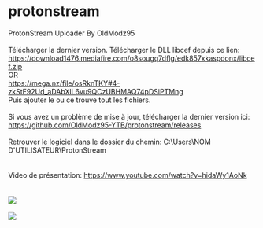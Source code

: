 # protonstream
ProtonStream Uploader By OldModz95
<br>
<br>
Télécharger la dernier version.
Télécharger le DLL libcef depuis ce lien:
https://download1476.mediafire.com/o8sougq7dflg/edk857xkaspdonx/libcef.zip
<br>OR<br>
https://mega.nz/file/osRknTKY#4-zkStF92Ud_aDAbXlL6vu9QCzUBHMAQ74pDSiPTMng
<br>
Puis ajouter le ou ce trouve tout les fichiers.
<br>
<br>
Si vous avez un problème de mise à jour, télécharger la dernier version ici:
https://github.com/OldModz95-YTB/protonstream/releases
<br>
<br>
Retrouver le logiciel dans le dossier du chemin:
C:\Users\NOM D'UTILISATEUR\ProtonStream
<br>
<br>
<br>
Video de présentation: https://www.youtube.com/watch?v=hidaWy1AoNk
<br>
<br>
<br>
<img src="https://i.imgur.com/jAk3Jmq.png">
<br>
<br>
<img src="https://i.imgur.com/bks6pr9.png">
<br>
<br>
